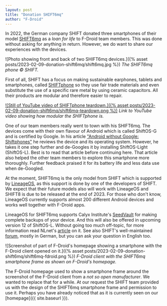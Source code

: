 ```yaml
---
layout: post
title: "Donation SHIFT6mq"
author: "F-Droid"
---
```


In 2022, the German company SHIFT donated three smartphones of their model [SHIFT6mq](https://www.shiftphones.com/en/shift6mq/) as a *loan for life* to F-Droid team members. This was done without asking for anything in return. However, we do want to share our experiences with the devices.

![Photo showing front and back of two SHIFT6mq devices.]({% asset posts/2023-02-09-donation-shift6mq/shift6mq.jpg %})
*The SHIFT6mq phone © SHIFT.*

First of all, SHIFT has a focus on making sustainable earphones, tablets and smartphones, called [SHIFTphone](https://en.wikipedia.org/wiki/Shiftphone) so they use fair trade materials and even substitute the use of a specific rare metal by using ceramic capacitors. All their products are modular and therefore easier to repair.

[![Still of YouTube video of SHIFTphone teardown.]({% asset posts/2023-02-09-donation-shift6mq/shift6mq-teardown.png %})](https://www.youtube.com/watch?v=scWxjE7IyMo)
*Link to YouTube video showing how modular the SHIFTphone is.*

One of our team members really went to town with his SHIFT6mq. The devices come with their own flavour of Android which is called ShiftOS-G and is certified by Google. In his article ["Android without Google: Shiftphones"](https://android.izzysoft.de/articles/named/android-without-google-8) he reviews the device and its operating system. However, he takes it one step further and de-Googles it by installing ShiftOS-Light (ShiftOS-L). Best is to read that article before continuing here. That article also helped the other team members to explore this smartphone more thoroughly. Further feedback praised it for its battery life and less data use when de-Googled.

At the moment, SHIFT6mq is the only model from SHIFT which is supported by [LineageOS](https://wiki.lineageos.org/devices/axolotl/), as this support is done by one of the developers of SHIFT. We expect that their future models also will work with LineageOS and SHIFT8 is due to be released at the end of 2023. For those who don't know, LineageOS currently supports almost 200 different Android devices and works well together with F-Droid apps.

LineageOS for SHIFT6mq supports Calyx Institute's [SeedVault](https://calyxinstitute.org/projects/seedvault-encrypted-backup-for-android) for making complete backups of your device. And this will also be offered in upcoming version 12 of ShiftOS-L. Without going too much off-topic, for more information read NLnet's [article](https://nlnet.nl/project/Seedvault/) on it. See also SHIFT's well-maintained [forum](https://forum.shiftphones.com/), mostly in German, but you can ask your question in English too.

![Screenshot of part of F-Droid's homepage showing a smartphone with the F-Droid client opened on it.]({% asset posts/2023-02-09-donation-shift6mq/shift6mq-fdroid.png %})
*F-Droid client with the SHIFT6mq smartphone frame as shown on F-Droid's homepage.*

The F-Droid homepage used to show a smartphone frame around the screenshot of the F-Droid client from a *not so open manufacturer*. We wanted to replace that for a while. At our request the SHIFT team provided us with the design of the SHIFT6mq smartphone frame and permission to use it. Perhaps you have already noticed that as it is currently seen on our [homepage]({{ site.baseurl }}).
